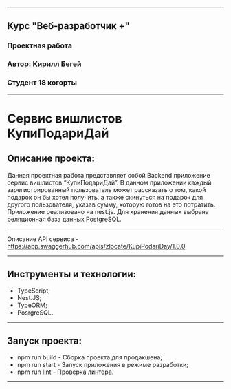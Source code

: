 ___
## Курс "Веб-разработчик +"
### Проектная работа
### Автор: Кирилл Бегей
### Студент 18 когорты
___
# Сервис вишлистов КупиПодариДай

## Описание проекта:
Данная проектная работа представляет собой Backend приложение сервис вишлистов “КупиПодариДай”. В данном приложении каждый зарегистрированный пользователь может рассказать о том, какой подарок он бы хотел получить, а также скинуться на подарок для другого пользователя, указав сумму, которую готов на это потратить. Приложение реализовано на nest.js. Для хранения данных выбрана реляционная база данных PostgreSQL.
___
Описание API сервиса - https://app.swaggerhub.com/apis/zlocate/KupiPodariDay/1.0.0
___
## Инструменты и технологии:
* TypeScript;
* Nest.JS;
* TypeORM;
* PosrgreSQL.
___
## Запуск проекта:
* npm run build - Сборка проекта для продакшена;
* npm run start - Запуск приложения в режиме разработки;
* npm run lint - Проверка линтера.
___